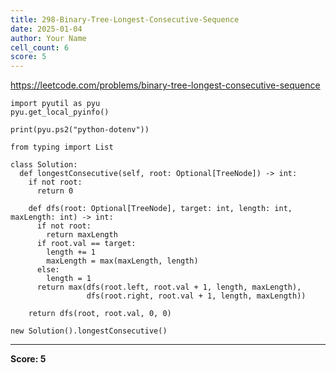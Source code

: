 ```yaml
---
title: 298-Binary-Tree-Longest-Consecutive-Sequence
date: 2025-01-04
author: Your Name
cell_count: 6
score: 5
---
```


https://leetcode.com/problems/binary-tree-longest-consecutive-sequence


```
import pyutil as pyu
pyu.get_local_pyinfo()
```


```
print(pyu.ps2("python-dotenv"))
```


```
from typing import List
```


```
class Solution:
  def longestConsecutive(self, root: Optional[TreeNode]) -> int:
    if not root:
      return 0

    def dfs(root: Optional[TreeNode], target: int, length: int, maxLength: int) -> int:
      if not root:
        return maxLength
      if root.val == target:
        length += 1
        maxLength = max(maxLength, length)
      else:
        length = 1
      return max(dfs(root.left, root.val + 1, length, maxLength),
                 dfs(root.right, root.val + 1, length, maxLength))

    return dfs(root, root.val, 0, 0)
```


```
new Solution().longestConsecutive()
```


---
**Score: 5**